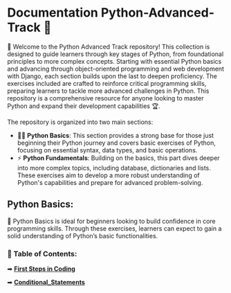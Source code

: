 # Documentation Python-Advanced-Track 🐍

🚀 Welcome to the Python Advanced Track repository! This collection is designed to guide learners through key stages of Python, from foundational principles to more complex concepts. Starting with essential Python basics and advancing through object-oriented programming and web development with Django, each section builds upon the last to deepen proficiency. The exercises included are crafted to reinforce critical programming skills, preparing learners to tackle more advanced challenges in Python. This repository is a comprehensive resource for anyone looking to master Python and expand their development capabilities 🏆.

The repository is organized into two main sections:
- 👨‍💻 **Python Basics**: This section provides a strong base for those just beginning their Python journey and covers basic exercises of Python, focusing on essential syntax, data types, and basic operations.
- ⚡ **Python Fundamentals**: Building on the basics, this part dives deeper into more complex topics, including database, dictionaries and lists. These exercises aim to develop a more robust understanding of Python's capabilities and prepare for advanced problem-solving.

## Python Basics:
📘 Python Basics is ideal for beginners looking to build confidence in core programming skills. Through these exercises, learners can expect to gain a solid understanding of Python’s basic functionalities.

### 📌 Table of Contents:
➡ [**First Steps in Coding**](https://github.com/MartinVrb/Python-Advanced-Track/tree/main/01_python_basics/01_first_steps_in_coding_py)

➡ [**Conditional_Statements**](https://github.com/MartinVrb/Python-Advanced-Track/tree/main/01_python_basics/02_conditional_statements_py)
